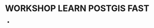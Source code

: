 
# WORKSHOP LEARN POSTGIS FAST

- [](https://postgis.net/workshops/postgis-intro/introduction.html)

